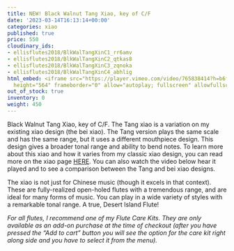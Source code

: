 ```yaml
---
title: NEW! Black Walnut Tang Xiao, key of C/F
date: '2023-03-14T16:13:14+00:00'
categories: xiao
published: true
price: 550
cloudinary_ids:
- ellisflutes2018/BlkWalTangXinC1_rr6amv
- ellisflutes2018/BlkWalTangXinC2_qtkas8
- ellisflutes2018/BlkWalTangXinC3_zqnoka
- ellisflutes2018/BlkWalTangXinC4_abhlig
html_embed: <iframe src="https://player.vimeo.com/video/765838414?h=b6f5e4b5a1" width="640"
  height="564" frameborder="0" allow="autoplay; fullscreen" allowfullscreen></iframe>
out_of_stock: true
inventory: 0
weight: 450
---
```


Black Walnut Tang Xiao, key of C/F.  The Tang xiao is a variation on my existing xiao design (the bei xiao).  The Tang version plays the same scale and has the same range, but it uses a different mouthpiece design.  This design gives a broader tonal range and ability to bend notes.  To learn more about this xiao and how it varies from my classic xiao design, you can read more on the xiao page [HERE](https://www.ellisflutes.com/world-flutes/xiao).  You can also watch the video below hear it played and to see a comparison between the Tang and bei xiao designs.

The xiao is not just for Chinese music (though it excels in that context). These are fully-realized open-holed flutes with a tremendous range, and are ideal for many forms of music. You can play in a wide variety of styles with a remarkable tonal range. A true, Desert Island Flute! 

*For all flutes, I recommend one of my Flute Care Kits. They are only available as an add-on purchase at the time of checkout (after you have pressed the “Add to cart” button you will see the option for the care kit right along side and you have to select it from the menu).*